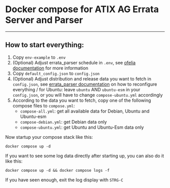 Docker compose for ATIX AG Errata Server and Parser
=========================================================

------

How to start everything:
---------------

1. Copy `env-example` to `.env`
2. (Optional) Adjust errata_parser schedule in `.env`, see [ofelia documentation](https://github.com/mcuadros/ofelia) for more information
3. Copy `default_config.json` to `config.json`
4. (Optional) Adjust distribution and release data you want to fetch in `config.json`, see [errata_parser documentation](https://github.com/ATIX-AG/errata_parser) on how to reconfigure everything / for Ubuntu: leave `ubuntu` AND `ubuntu-esm` in your `config.json`, or you will have to change `compose-ubuntu.yml` accordingly
5. According to the data you want to fetch, copy one of the following compose files to `compose.yml`:
   - `compose-all.yml`: get all available data for Debian, Ubuntu and Ubuntu-esm
   - `compose-debian.yml`: get Debian data only
   - `compose-ubuntu.yml`: get Ubuntu and Ubuntu-Esm data only

Now startup your compose stack like this:

`docker compose up -d`

If you want to see some log data directly after starting up, you can also do it like this:

`docker compose up -d && docker compose logs -f`

If you have seen enough, exit the log display with `STRG-C`

